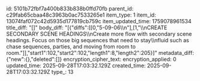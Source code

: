 id: 5101b72fbf7a400b833b838b0ffd70fb
parent_id: c29fab65cbaa48c3963b0ac7533265e1
item_type: 1
item_id: 13074faf072c42d5935d177819cb759c
item_updated_time: 1759078961534
title_diff: "[]"
body_diff: "[{\"diffs\":[[0,\"5-09-06\\\n\"],[1,\"\\\nCREATE SECONDARY SCENE HEADINGS\\\nCreate more flow with secondary scene headings. Focus on those big sequences that need to stay\\\nfluid such as chase sequences, parties, and moving from room to room.\"]],\"start1\":102,\"start2\":102,\"length1\":8,\"length2\":205}]"
metadata_diff: {"new":{},"deleted":[]}
encryption_cipher_text: 
encryption_applied: 0
updated_time: 2025-09-28T17:03:32.129Z
created_time: 2025-09-28T17:03:32.129Z
type_: 13